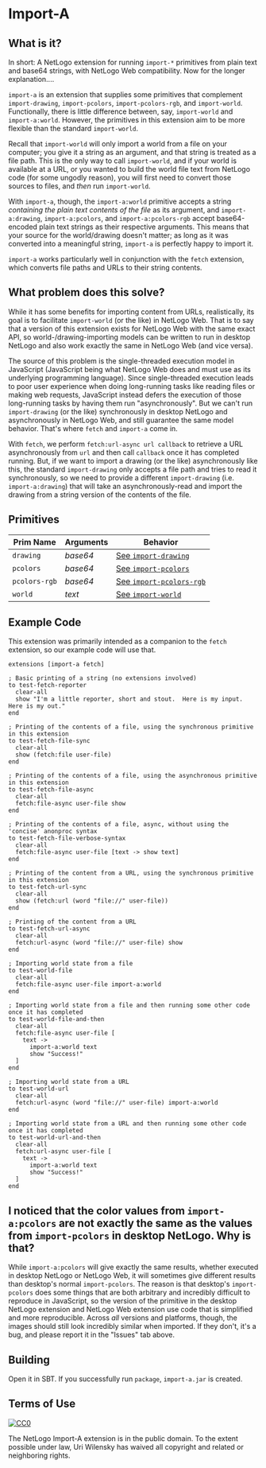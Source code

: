 # Import-A

## What is it?

In short: A NetLogo extension for running `import-*` primitives from plain text and base64 strings, with NetLogo Web compatibility.  Now for the longer explanation....

`import-a` is an extension that supplies some primitives that complement `import-drawing`, `import-pcolors`, `import-pcolors-rgb`, and `import-world`.  Functionally, there is little difference between, say, `import-world` and `import-a:world`.  However, the primitives in this extension aim to be more flexible than the standard `import-world`.

Recall that `import-world` will only import a world from a file on your computer; you give it a string as an argument, and that string is treated as a file path.  This is the only way to call `import-world`, and if your world is available at a URL, or you wanted to build the world file text from NetLogo code (for some ungodly reason), you will first need to convert those sources to files, and *then* run `import-world`.

With `import-a`, though, the `import-a:world` primitive accepts a string *containing the plain text contents of the file* as its argument, and `import-a:drawing`, `import-a:pcolors`, and `import-a:pcolors-rgb` accept base64-encoded plain text strings as their respective arguments.  This means that your source for the world/drawing doesn't matter; as long as it was converted into a meaningful string, `import-a` is perfectly happy to import it.

`import-a` works particularly well in conjunction with the `fetch` extension, which converts file paths and URLs to their string contents.

## What problem does this solve?

While it has some benefits for importing content from URLs, realistically, its goal is to facilitate `import-world` (or the like) in NetLogo Web.  That is to say that a version of this extension exists for NetLogo Web with the same exact API, so world-/drawing-importing models can be written to run in desktop NetLogo and also work exactly the same in NetLogo Web (and vice versa).

The source of this problem is the single-threaded execution model in JavaScript (JavaScript being what NetLogo Web does and must use as its underlying programming language).  Since single-threaded execution leads to poor user experience when doing long-running tasks like reading files or making web requests, JavaScript instead defers the execution of those long-running tasks by having them run "asynchronously".  But we can't run `import-drawing` (or the like) synchronously in desktop NetLogo and asynchronously in NetLogo Web, and still guarantee the same model behavior.  That's where `fetch` and `import-a` come in.

With `fetch`, we perform `fetch:url-async url callback` to retrieve a URL asynchronously from `url` and then call `callback` once it has completed running.  But, if we want to import a drawing (or the like) asynchronously like this, the standard `import-drawing` only accepts a file path and tries to read it synchronously, so we need to provide a different `import-drawing` (i.e. `import-a:drawing`) that will take an asynchronously-read and import the drawing from a string version of the contents of the file.

## Primitives

| Prim Name     | Arguments             | Behavior
| ------------- | --------------------- | --------
| `drawing`     | *base64*              | [See `import-drawing`](https://ccl.northwestern.edu/netlogo/docs/dictionary.html#import-drawing)
| `pcolors`     | *base64*              | [See `import-pcolors`](https://ccl.northwestern.edu/netlogo/docs/dictionary.html#import-pcolors)
| `pcolors-rgb` | *base64*              | [See `import-pcolors-rgb`](https://ccl.northwestern.edu/netlogo/docs/dictionary.html#import-pcolors-rgb)
| `world`       | *text*                | [See `import-world`](https://ccl.northwestern.edu/netlogo/docs/dictionary.html#import-world)

## Example Code

This extension was primarily intended as a companion to the `fetch` extension, so our example code will use that.

```netlogo
extensions [import-a fetch]

; Basic printing of a string (no extensions involved)
to test-fetch-reporter
  clear-all
  show "I'm a little reporter, short and stout.  Here is my input.  Here is my out."
end

; Printing of the contents of a file, using the synchronous primitive in this extension
to test-fetch-file-sync
  clear-all
  show (fetch:file user-file)
end

; Printing of the contents of a file, using the asynchronous primitive in this extension
to test-fetch-file-async
  clear-all
  fetch:file-async user-file show
end

; Printing of the contents of a file, async, without using the 'concise' anonproc syntax
to test-fetch-file-verbose-syntax
  clear-all
  fetch:file-async user-file [text -> show text]
end

; Printing of the content from a URL, using the synchronous primitive in this extension
to test-fetch-url-sync
  clear-all
  show (fetch:url (word "file://" user-file))
end

; Printing of the content from a URL
to test-fetch-url-async
  clear-all
  fetch:url-async (word "file://" user-file) show
end

; Importing world state from a file
to test-world-file
  clear-all
  fetch:file-async user-file import-a:world
end

; Importing world state from a file and then running some other code once it has completed
to test-world-file-and-then
  clear-all
  fetch:file-async user-file [
    text ->
      import-a:world text
      show "Success!"
  ]
end

; Importing world state from a URL
to test-world-url
  clear-all
  fetch:url-async (word "file://" user-file) import-a:world
end

; Importing world state from a URL and then running some other code once it has completed
to test-world-url-and-then
  clear-all
  fetch:url-async user-file [
    text ->
      import-a:world text
      show "Success!"
  ]
end
```

## I noticed that the color values from `import-a:pcolors` are not exactly the same as the values from `import-pcolors` in desktop NetLogo.  Why is that?

While `import-a:pcolors` will give exactly the same results, whether executed in desktop NetLogo or NetLogo Web, it will sometimes give different results than desktop's normal `import-pcolors`.  The reason is that desktop's `import-pcolors` does some things that are both arbitrary and incredibly difficult to reproduce in JavaScript, so the version of the primitive in the desktop NetLogo extension and NetLogo Web extension use code that is simplified and more reproducible.  Across *all* versions and platforms, though, the images should still look incredibly similar when imported.  If they don't, it's a bug, and please report it in the "Issues" tab above.

## Building

Open it in SBT.  If you successfully run `package`, `import-a.jar` is created.

## Terms of Use

[![CC0](http://i.creativecommons.org/p/zero/1.0/88x31.png)](http://creativecommons.org/publicdomain/zero/1.0/)

The NetLogo Import-A extension is in the public domain.  To the extent possible under law, Uri Wilensky has waived all copyright and related or neighboring rights.
